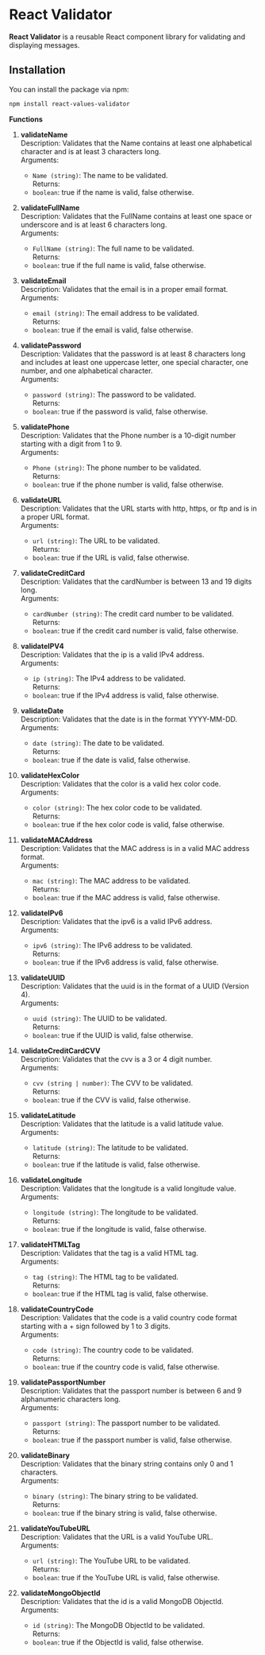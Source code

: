 # React Validator

**React Validator** is a reusable React component library for validating and displaying messages.

## Installation

You can install the package via npm:

```bash
npm install react-values-validator
```

**Functions**
1. **validateName**  
   Description: Validates that the Name contains at least one alphabetical character and is at least 3 characters long.  
   Arguments:  
   - `Name (string)`: The name to be validated.  
   Returns:  
   - `boolean`: true if the name is valid, false otherwise.

2. **validateFullName**  
   Description: Validates that the FullName contains at least one space or underscore and is at least 6 characters long.  
   Arguments:  
   - `FullName (string)`: The full name to be validated.  
   Returns:  
   - `boolean`: true if the full name is valid, false otherwise.

3. **validateEmail**  
   Description: Validates that the email is in a proper email format.  
   Arguments:  
   - `email (string)`: The email address to be validated.  
   Returns:  
   - `boolean`: true if the email is valid, false otherwise.

4. **validatePassword**  
   Description: Validates that the password is at least 8 characters long and includes at least one uppercase letter, one special character, one number, and one alphabetical character.  
   Arguments:  
   - `password (string)`: The password to be validated.  
   Returns:  
   - `boolean`: true if the password is valid, false otherwise.

5. **validatePhone**  
   Description: Validates that the Phone number is a 10-digit number starting with a digit from 1 to 9.  
   Arguments:  
   - `Phone (string)`: The phone number to be validated.  
   Returns:  
   - `boolean`: true if the phone number is valid, false otherwise.

6. **validateURL**  
   Description: Validates that the URL starts with http, https, or ftp and is in a proper URL format.  
   Arguments:  
   - `url (string)`: The URL to be validated.  
   Returns:  
   - `boolean`: true if the URL is valid, false otherwise.

7. **validateCreditCard**  
   Description: Validates that the cardNumber is between 13 and 19 digits long.  
   Arguments:  
   - `cardNumber (string)`: The credit card number to be validated.  
   Returns:  
   - `boolean`: true if the credit card number is valid, false otherwise.

8. **validateIPV4**  
   Description: Validates that the ip is a valid IPv4 address.  
   Arguments:  
   - `ip (string)`: The IPv4 address to be validated.  
   Returns:  
   - `boolean`: true if the IPv4 address is valid, false otherwise.

9. **validateDate**  
   Description: Validates that the date is in the format YYYY-MM-DD.  
   Arguments:  
   - `date (string)`: The date to be validated.  
   Returns:  
   - `boolean`: true if the date is valid, false otherwise.

10. **validateHexColor**  
    Description: Validates that the color is a valid hex color code.  
    Arguments:  
    - `color (string)`: The hex color code to be validated.  
    Returns:  
    - `boolean`: true if the hex color code is valid, false otherwise.

11. **validateMACAddress**  
    Description: Validates that the MAC address is in a valid MAC address format.  
    Arguments:  
    - `mac (string)`: The MAC address to be validated.  
    Returns:  
    - `boolean`: true if the MAC address is valid, false otherwise.

12. **validateIPv6**  
    Description: Validates that the ipv6 is a valid IPv6 address.  
    Arguments:  
    - `ipv6 (string)`: The IPv6 address to be validated.  
    Returns:  
    - `boolean`: true if the IPv6 address is valid, false otherwise.

13. **validateUUID**  
    Description: Validates that the uuid is in the format of a UUID (Version 4).  
    Arguments:  
    - `uuid (string)`: The UUID to be validated.  
    Returns:  
    - `boolean`: true if the UUID is valid, false otherwise.

14. **validateCreditCardCVV**  
    Description: Validates that the cvv is a 3 or 4 digit number.  
    Arguments:  
    - `cvv (string | number)`: The CVV to be validated.  
    Returns:  
    - `boolean`: true if the CVV is valid, false otherwise.

15. **validateLatitude**  
    Description: Validates that the latitude is a valid latitude value.  
    Arguments:  
    - `latitude (string)`: The latitude to be validated.  
    Returns:  
    - `boolean`: true if the latitude is valid, false otherwise.

16. **validateLongitude**  
    Description: Validates that the longitude is a valid longitude value.  
    Arguments:  
    - `longitude (string)`: The longitude to be validated.  
    Returns:  
    - `boolean`: true if the longitude is valid, false otherwise.

17. **validateHTMLTag**  
    Description: Validates that the tag is a valid HTML tag.  
    Arguments:  
    - `tag (string)`: The HTML tag to be validated.  
    Returns:  
    - `boolean`: true if the HTML tag is valid, false otherwise.

18. **validateCountryCode**  
    Description: Validates that the code is a valid country code format starting with a + sign followed by 1 to 3 digits.  
    Arguments:  
    - `code (string)`: The country code to be validated.  
    Returns:  
    - `boolean`: true if the country code is valid, false otherwise.

19. **validatePassportNumber**  
    Description: Validates that the passport number is between 6 and 9 alphanumeric characters long.  
    Arguments:  
    - `passport (string)`: The passport number to be validated.  
    Returns:  
    - `boolean`: true if the passport number is valid, false otherwise.

20. **validateBinary**  
    Description: Validates that the binary string contains only 0 and 1 characters.  
    Arguments:  
    - `binary (string)`: The binary string to be validated.  
    Returns:  
    - `boolean`: true if the binary string is valid, false otherwise.

21. **validateYouTubeURL**  
    Description: Validates that the URL is a valid YouTube URL.  
    Arguments:  
    - `url (string)`: The YouTube URL to be validated.  
    Returns:  
    - `boolean`: true if the YouTube URL is valid, false otherwise.

22. **validateMongoObjectId**  
    Description: Validates that the id is a valid MongoDB ObjectId.  
    Arguments:  
    - `id (string)`: The MongoDB ObjectId to be validated.  
    Returns:  
    - `boolean`: true if the ObjectId is valid, false otherwise.
